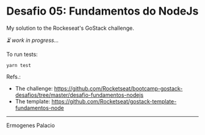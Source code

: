 # Desafio 05: Fundamentos do NodeJs

My solution to the Rockeseat's GoStack challenge.

<!-- ✔ All tests passed.-->
_⏳ work in progress..._

To run tests:

```
yarn test
```

Refs.:

* The challenge: https://github.com/Rocketseat/bootcamp-gostack-desafios/tree/master/desafio-fundamentos-nodejs
* The template: https://github.com/Rocketseat/gostack-template-fundamentos-node

---

Ermogenes Palacio
